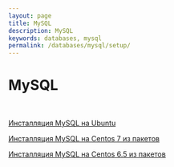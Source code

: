 ```yaml
---
layout: page
title: MySQL
description: MySQL
keywords: databases, mysql
permalink: /databases/mysql/setup/
---
```


# MySQL

<br/>

[Инсталляция MySQL на Ubuntu](/databases/mysql/setup/ubuntu/)

[Инсталляция MySQL на Centos 7 из пакетов](/databases/mysql/setup/centos7/)

[Инсталляция MySQL на Centos 6.5 из пакетов](/databases/mysql/setup/centos6/)
